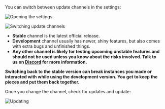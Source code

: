 You can switch between update channels in the settings:

![Opening the settings](https://i.imgur.com/pG0pfhW.png)

![Switching update channels](https://i.imgur.com/W2cYlXR.png)

* **Stable** channel is the latest official release.
* **Development** channel usually has newer, shiny features, but also comes with extra bugs and unfinished things.
* **Any other channel is likely for testing upcoming unstable features and should not be used unless you know about the risks involved. Talk to us on [Discord](https://discord.gg/multimc) for more information.**

**Switching back to the stable version can break instances you made or interacted with while using the development version. You get to keep the pieces and put them back together.**

Once you change the channel, check for updates and update:

![Updating](https://i.imgur.com/Pgk3907.png)

